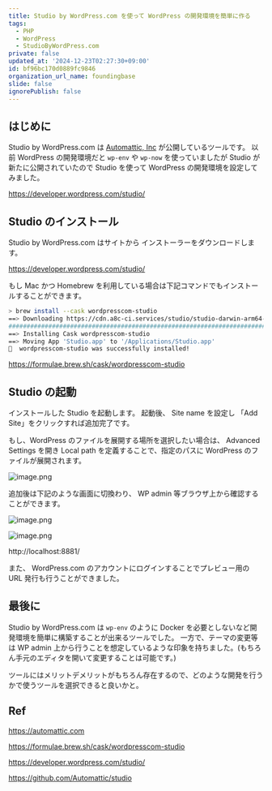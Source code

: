 ```yaml
---
title: Studio by WordPress.com を使って WordPress の開発環境を簡単に作る
tags:
  - PHP
  - WordPress
  - StudioByWordPress.com
private: false
updated_at: '2024-12-23T02:27:30+09:00'
id: bf96bc170d0889fc9846
organization_url_name: foundingbase
slide: false
ignorePublish: false
---
```


## はじめに

Studio by WordPress.com は [Automattic, Inc](https://automattic.com) が公開しているツールです。
以前 WordPress の開発環境だと `wp-env` や `wp-now` を使っていましたが Studio が新たに公開されていたので Studio を使って WordPress の開発環境を設定してみました。

https://developer.wordpress.com/studio/

## Studio のインストール

Studio by WordPress.com はサイトから インストーラーをダウンロードします。

https://developer.wordpress.com/studio/

もし Mac かつ Homebrew を利用している場合は下記コマンドでもインストールすることができます。

```sh
> brew install --cask wordpresscom-studio
==> Downloading https://cdn.a8c-ci.services/studio/studio-darwin-arm64-v1.2.2.app.zip
############################################################################################################################################################ 100.0%
==> Installing Cask wordpresscom-studio
==> Moving App 'Studio.app' to '/Applications/Studio.app'
🍺  wordpresscom-studio was successfully installed!
```

https://formulae.brew.sh/cask/wordpresscom-studio

## Studio の起動

インストールした Studio を起動します。
起動後、 Site name を設定し 「Add Site」をクリックすれば追加完了です。

もし、WordPress のファイルを展開する場所を選択したい場合は、 Advanced Settings を開き Local path を定義することで、指定のパスに WordPress のファイルが展開されます。

![image.png](https://qiita-image-store.s3.ap-northeast-1.amazonaws.com/0/55950/8487d9cb-97c9-9096-272b-f6ce38fc432b.png)

追加後は下記のような画面に切換わり、 WP admin 等ブラウザ上から確認することができます。

![image.png](https://qiita-image-store.s3.ap-northeast-1.amazonaws.com/0/55950/ef142b34-7034-9659-ce0e-b29cc426fcee.png)

![image.png](https://qiita-image-store.s3.ap-northeast-1.amazonaws.com/0/55950/99b58d43-1b7c-d8f9-338c-345d7f4ebbd4.png)

http://localhost:8881/

また、 WordPress.com のアカウントにログインすることでプレビュー用の URL 発行も行うことができました。

## 最後に

Studio by WordPress.com は `wp-env` のように Docker を必要としないなど開発環境を簡単に構築することが出来るツールでした。
一方で、テーマの変更等は WP admin 上から行うことを想定しているような印象を持ちました。(もちろん手元のエディタを開いて変更することは可能です。)

ツールにはメリットデメリットがもちろん存在するので、どのような開発を行うかで使うツールを選択できると良いかと。

## Ref

https://automattic.com

https://formulae.brew.sh/cask/wordpresscom-studio

https://developer.wordpress.com/studio/

https://github.com/Automattic/studio
